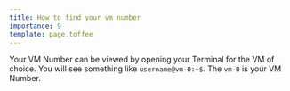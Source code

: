 ```yaml
---
title: How to find your vm number
importance: 9
template: page.toffee
---
```


Your VM Number can be viewed by opening your Terminal for the VM of choice. You 
will see something like `username@vm-0:~$`. The `vm-0` is your VM Number.
